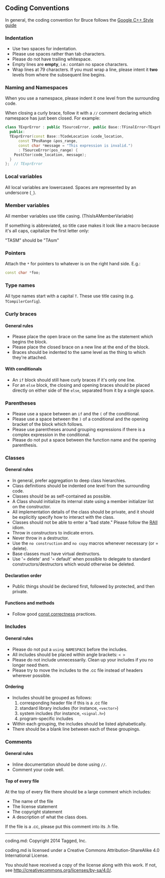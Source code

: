 ## Coding Conventions

In general, the coding convention for Bruce follows the
[Google C++ Style guide](http://google-styleguide.googlecode.com/svn/trunk/cppguide.xml)

### Indentation

* Use two spaces for indentation.
* Please use spaces rather than tab characters.
* Please do not have trailing whitespace.
* Empty lines are **empty**, i.e.: contain no space characters.
* Wrap lines at 79 characters.  If you must wrap a line, please intent
it **two** levels from where the subsequent line begins.

### Naming and Namespaces

When you use a namespace, please indent it one level from the surrounding code.

When closing a curly brace, follow it with a `//` comment declaring which
namespace has just been closed. For example:

```C++
class TExprError : public TSourceError, public Base::TFinalError<TExprError> {
  public:
  TExprError(const Base::TCodeLocation &code_location,
      const TPosRange &pos_range,
      const char *message = "This expression is invalid.")
      : TSourceError(pos_range) {
    PostCtor(code_location, message);
  }
};  // TExprError
```

### Local variables

All local variables are lowercased. Spaces are represented by an underscore
(`_`).

### Member variables

All member variables use title casing. (ThisIsAMemberVariable)

If something is abbreviated, so title case makes it look like a macro because
it's all caps, capitalize the first letter only:

"TASM" should be "TAsm"

### Pointers

Attach the `*` for pointers to whatever is on the right hand side. E.g.:

```C++
const char *foo;
```

### Type names

All type names start with a capital `T`. These use title casing (e.g.
`TCompilerConfig`).

### Curly braces

#### General rules

* Please place the open brace on the same line as the statement which begins
the block.
* Please place the closed brace on a new line at the end of the block.
* Braces should be indented to the same level as the thing to which they're
attached.

#### With conditionals

* An `if` block should still have curly braces if it's only one line.
* For an `else` block, the closing and opening braces should be placed directly on either side of the `else`, separated from it by a single space.

### Parentheses

* Please use a space between an `if` and the `(` of the conditional.
* Please use a space between the `)` of a conditional and the opening bracket
of the block which follows.
* Please use parentheses around grouping expressions if there is a complex
expression in the conditional.
* Please do not put a space between the function name and the opening
parenthesis.

### Classes

#### General rules

* In general, prefer aggregation to deep class hierarchies.
* Class definitions should be indented one level from the surrounding code.
* Classes should be as self-contained as possible.
* A Class should initialize its internal state using a member initializer list
on the constructor.
* All implementation details of the class should be private, and it should be
explicitly specify how to interact with the class.
* Classes should not be able to enter a "bad state."  Please follow the
[RAII](http://en.wikipedia.org/wiki/Resource_Acquisition_Is_Initialization)
idiom.
* Throw in constructors to indicate errors.
* Never throw in a destructor.
* Use the `no construction` and `no copy` macros whenever necessary
(or = delete).
* Base classes must have virtual destructors.
* Use '= delete' and '= default' when possible to delegate to standard
constructors/destructors which would otherwise be deleted.

#### Declaration order

* Public things should be declared first, followed by protected, and then
private.

#### Functions and methods

* Follow good
[const correctness](http://en.wikipedia.org/wiki/Const-correctness) practices.

### Includes

#### General rules

* Please do not put a `using NAMESPACE` before the includes.
* All includes should be placed within angle brackets: `< >`
* Please do not include unnecessarily.  Clean up your includes if you no longer
need them.
* Please try to move the includes to the .cc file instead of headers wherever
possible.

#### Ordering

* Includes should be grouped as follows:
    1. corresponding header file if this is a .cc file
    2. standard library includes (for instance, `<vector>`)
    1. system includes (for instance, `<signal.h>`)
    1. program-specific includes
* Within each grouping, the includes should be listed alphabetically.
* There should be a blank line between each of these groupings.

### Comments

#### General rules

* Inline documentation should be done using `//`.
* Comment your code well.

#### Top of every file

At the top of every file there should be a large comment which includes:

* The name of the file
* The license statement
* The copyright statement
* A description of what the class does.

If the file is a .cc, please put this comment into its .h file.

-----

coding.md: Copyright 2014 Tagged, Inc.

coding.md is licensed under a Creative Commons Attribution-ShareAlike 4.0
International License.

You should have received a copy of the license along with this work. If not,
see <http://creativecommons.org/licenses/by-sa/4.0/>.
